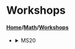 # Workshops
#### [Home](../..)/[Math](..)/[Workshops]()
- <details>
  <summary>MS20</summary>
  - Problem Sets
    - [Binomial Theorem](Binomial_Theorem.pdf)
    - [Complex Numbers](Complex_Numbers.pdf)
    - [Integration and its Applications](Integration_and_its_Applications.pdf)
    - [First Order DE and Applications](First_Order_DE_and_Applications.pdf)
    - [Matrices](Matrices.pdf)
    - [Differentiation and Its Applications Set 1](Set-1_Differentiation_and_its_Applications_Problem_Sheet.pdf)
    - [Differentiation and Its Applications Set 2](Set-2_Differentiation_and_its_Applications_Problem_Sheet.pdf)
    - [Sets and Functions](Sets_And_Functions.pdf)
    - [Taylor Series](Taylor_Series.pdf)
    - [Vectors](Vectors.pdf)
  - Solutions
    - [Binomial Theorem](Binomial_Theorem_Sol.pdf)
    - [Complex Numbers](Complex_Numbers_Sol.pdf)
    - [Integration and its Applications](Integration_and_its_Applications_Sol.pdf)
    - [First Order DE and Applications](First_Order_DE_and_Applications_Sol.pdf)
    - [Matrices](Matrices_Sol.pdf)
    - [Differentiation and Its Applications Set 1](Set-1_Differentiation_and_its_Applications_Problem_Sheet_Sol.pdf)
    - [Differentiation and Its Applications Set 2](Set-2_Differentiation_and_its_Applications_Problem_Sheet_Sol.pdf)
    - [Sets and Functions](Sets_And_Functions_Sol.pdf)
    - [Vectors](Vectors_Sol.pdf)
  - TeXFiles
    - [Complex Numbers](Complex_Numbers_Tex.zip)
    - [Integration and its Applications](Integration_and_its_Applications_Tex.zip)
    - [First Order DE and Applications](First_Order_DE_and_Applications_Tex.zip)
    - [Matrices](Matrices_Tex.zip)
    - [Differentiation and Its Applications Set 1](Set-1_Differentiation_and_its_Applications_Problem_Sheet_Tex.zip)
    - [Differentiation and Its Applications Set 2](Set-2_Differentiation_and_its_Applications_Problem_Sheet_Tex.zip)
    - [Vectors](Vectors_Tex.zip)
  </details>
